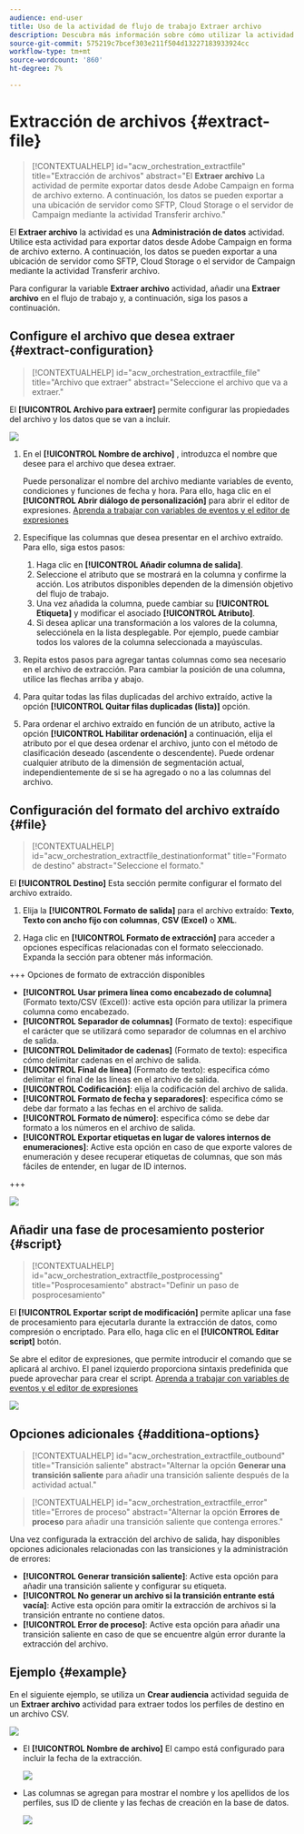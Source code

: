 ```yaml
---
audience: end-user
title: Uso de la actividad de flujo de trabajo Extraer archivo
description: Descubra más información sobre cómo utilizar la actividad del flujo de trabajo Extraer archivo
source-git-commit: 575219c7bcef303e211f504d13227183933924cc
workflow-type: tm+mt
source-wordcount: '860'
ht-degree: 7%

---
```


# Extracción de archivos {#extract-file}

>[!CONTEXTUALHELP]
>id="acw_orchestration_extractfile"
>title="Extracción de archivos"
>abstract="El **Extraer archivo** La actividad de permite exportar datos desde Adobe Campaign en forma de archivo externo. A continuación, los datos se pueden exportar a una ubicación de servidor como SFTP, Cloud Storage o el servidor de Campaign mediante la actividad Transferir archivo."

El **Extraer archivo** la actividad es una **Administración de datos** actividad. Utilice esta actividad para exportar datos desde Adobe Campaign en forma de archivo externo. A continuación, los datos se pueden exportar a una ubicación de servidor como SFTP, Cloud Storage o el servidor de Campaign mediante la actividad Transferir archivo.

Para configurar la variable **Extraer archivo** actividad, añadir una **Extraer archivo** en el flujo de trabajo y, a continuación, siga los pasos a continuación.

## Configure el archivo que desea extraer {#extract-configuration}

>[!CONTEXTUALHELP]
>id="acw_orchestration_extractfile_file"
>title="Archivo que extraer"
>abstract="Seleccione el archivo que va a extraer."

El **[!UICONTROL Archivo para extraer]** permite configurar las propiedades del archivo y los datos que se van a incluir.

![](../assets/extract-file-file.png)

1. En el **[!UICONTROL Nombre de archivo]** , introduzca el nombre que desee para el archivo que desea extraer.

   Puede personalizar el nombre del archivo mediante variables de evento, condiciones y funciones de fecha y hora. Para ello, haga clic en el **[!UICONTROL Abrir diálogo de personalización]** para abrir el editor de expresiones. [Aprenda a trabajar con variables de eventos y el editor de expresiones](../event-variables.md)

1. Especifique las columnas que desea presentar en el archivo extraído. Para ello, siga estos pasos:

   1. Haga clic en **[!UICONTROL Añadir columna de salida]**.
   1. Seleccione el atributo que se mostrará en la columna y confirme la acción. Los atributos disponibles dependen de la dimensión objetivo del flujo de trabajo.
   1. Una vez añadida la columna, puede cambiar su **[!UICONTROL Etiqueta]** y modificar el asociado **[!UICONTROL Atributo]**.
   1. Si desea aplicar una transformación a los valores de la columna, selecciónela en la lista desplegable. Por ejemplo, puede cambiar todos los valores de la columna seleccionada a mayúsculas.

1. Repita estos pasos para agregar tantas columnas como sea necesario en el archivo de extracción. Para cambiar la posición de una columna, utilice las flechas arriba y abajo.

1. Para quitar todas las filas duplicadas del archivo extraído, active la opción **[!UICONTROL Quitar filas duplicadas (lista)]** opción.

1. Para ordenar el archivo extraído en función de un atributo, active la opción **[!UICONTROL Habilitar ordenación]** a continuación, elija el atributo por el que desea ordenar el archivo, junto con el método de clasificación deseado (ascendente o descendente). Puede ordenar cualquier atributo de la dimensión de segmentación actual, independientemente de si se ha agregado o no a las columnas del archivo.

## Configuración del formato del archivo extraído {#file}

>[!CONTEXTUALHELP]
>id="acw_orchestration_extractfile_destinationformat"
>title="Formato de destino"
>abstract="Seleccione el formato."

El **[!UICONTROL Destino]** Esta sección permite configurar el formato del archivo extraído.

1. Elija la **[!UICONTROL Formato de salida]** para el archivo extraído: **Texto**, **Texto con ancho fijo con columnas**, **CSV (Excel)** o **XML**.

1. Haga clic en **[!UICONTROL Formato de extracción]** para acceder a opciones específicas relacionadas con el formato seleccionado. Expanda la sección para obtener más información.

+++ Opciones de formato de extracción disponibles

   * **[!UICONTROL Usar primera línea como encabezado de columna]** (Formato texto/CSV (Excel)): active esta opción para utilizar la primera columna como encabezado.
   * **[!UICONTROL Separador de columnas]** (Formato de texto): especifique el carácter que se utilizará como separador de columnas en el archivo de salida.
   * **[!UICONTROL Delimitador de cadenas]** (Formato de texto): especifica cómo delimitar cadenas en el archivo de salida.
   * **[!UICONTROL Final de línea]** (Formato de texto): especifica cómo delimitar el final de las líneas en el archivo de salida.
   * **[!UICONTROL Codificación]**: elija la codificación del archivo de salida.
   * **[!UICONTROL Formato de fecha y separadores]**: especifica cómo se debe dar formato a las fechas en el archivo de salida.
   * **[!UICONTROL Formato de número]**: especifica cómo se debe dar formato a los números en el archivo de salida.
   * **[!UICONTROL Exportar etiquetas en lugar de valores internos de enumeraciones]**: Active esta opción en caso de que exporte valores de enumeración y desee recuperar etiquetas de columnas, que son más fáciles de entender, en lugar de ID internos.

+++

   ![](../assets/extract-file-format.png)

## Añadir una fase de procesamiento posterior {#script}

>[!CONTEXTUALHELP]
>id="acw_orchestration_extractfile_postprocessing"
>title="Posprocesamiento"
>abstract="Definir un paso de posprocesamiento"

El **[!UICONTROL Exportar script de modificación]** permite aplicar una fase de procesamiento para ejecutarla durante la extracción de datos, como compresión o encriptado. Para ello, haga clic en el **[!UICONTROL Editar script]** botón.

Se abre el editor de expresiones, que permite introducir el comando que se aplicará al archivo. El panel izquierdo proporciona sintaxis predefinida que puede aprovechar para crear el script. [Aprenda a trabajar con variables de eventos y el editor de expresiones](../event-variables.md)

![](../assets/extract-file-script.png)

## Opciones adicionales {#additiona-options}

>[!CONTEXTUALHELP]
>id="acw_orchestration_extractfile_outbound"
>title="Transición saliente"
>abstract="Alternar la opción **Generar una transición saliente** para añadir una transición saliente después de la actividad actual."

>[!CONTEXTUALHELP]
>id="acw_orchestration_extractfile_error"
>title="Errores de proceso"
>abstract="Alternar la opción **Errores de proceso** para añadir una transición saliente que contenga errores."

Una vez configurada la extracción del archivo de salida, hay disponibles opciones adicionales relacionadas con las transiciones y la administración de errores:

* **[!UICONTROL Generar transición saliente]**: Active esta opción para añadir una transición saliente y configurar su etiqueta.
* **[!UICONTROL No generar un archivo si la transición entrante está vacía]**: Active esta opción para omitir la extracción de archivos si la transición entrante no contiene datos.
* **[!UICONTROL Error de proceso]**: Active esta opción para añadir una transición saliente en caso de que se encuentre algún error durante la extracción del archivo.

## Ejemplo {#example}

En el siguiente ejemplo, se utiliza un **Crear audiencia** actividad seguida de un **Extraer archivo** actividad para extraer todos los perfiles de destino en un archivo CSV.

![](../assets/extract-file-example.png)

* El **[!UICONTROL Nombre de archivo]** El campo está configurado para incluir la fecha de la extracción.

  ![](../assets/extract-file-example-name.png)

* Las columnas se agregan para mostrar el nombre y los apellidos de los perfiles, sus ID de cliente y las fechas de creación en la base de datos.

  ![](../assets/extract-file-example-columns.png)
